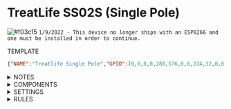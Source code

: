 # TreatLife SS02S (Single Pole)
![#f03c15](https://via.placeholder.com/15/f03c15/000000?text=+) `1/9/2022 - This device no longer ships with an ESP8266 and one must be installed in order to continue.`

TEMPLATE
```json
{"NAME":"Treatlife Single Pole","GPIO":[0,0,0,0,288,576,0,0,224,32,0,0,0,0],"FLAG":0,"BASE":18, "CMND": "powerretain 1 | setoption13 1 | setoption30 1"}
```



<details><summary>NOTES</summary>     
<p>

```
The template is all that is needed to set this device up correctly.
```
</p></details>




<details><summary>COMPONENTS</summary>     
<p>

| GPIO |    Component | Description |
|------ |-------------|-------------|         
|GPIO00	| None
|GPIO01	| None
|GPIO02	| None
|GPIO03	| None
|GPIO04	| Led | White LED under button
|GPIO05	| LedLinki | Red Status LED
|GPIO09	| None
|GPIO10	| None
|GPIO12	| Relay1 | Actual relay to toggle on/off
|GPIO13	| Button1 | Button
|GPIO14	| None
|GPIO15	| None
|GPIO16	| None
</p></details>



<details><summary>SETTINGS</summary>     
<p>

| Setting | Description
|---------------|-------------
| powerretain 1 | Enable MQTT power retain on status update
| setoption13 1 | Set On/Off switch to respond instantly
| setoption30 1 | Sets domain to a light
</p></details>



<details><summary>RULES</summary>     
<p>

```
None
```
</p></details>
